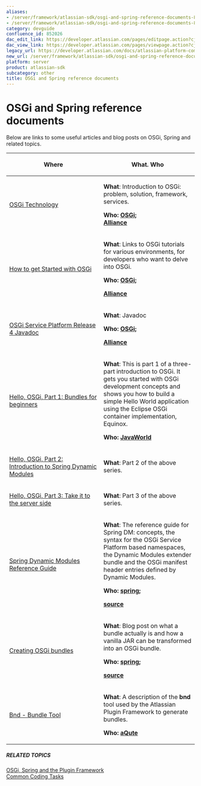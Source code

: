 ```yaml
---
aliases:
- /server/framework/atlassian-sdk/osgi-and-spring-reference-documents-852026.html
- /server/framework/atlassian-sdk/osgi-and-spring-reference-documents-852026.md
category: devguide
confluence_id: 852026
dac_edit_link: https://developer.atlassian.com/pages/editpage.action?cjm=wozere&pageId=852026
dac_view_link: https://developer.atlassian.com/pages/viewpage.action?cjm=wozere&pageId=852026
legacy_url: https://developer.atlassian.com/docs/atlassian-platform-common-components/plugin-framework/osgi-and-spring-reference-documents
new_url: /server/framework/atlassian-sdk/osgi-and-spring-reference-documents
platform: server
product: atlassian-sdk
subcategory: other
title: OSGi and Spring reference documents
---
```

# OSGi and Spring reference documents

Below are links to some useful articles and blog posts on OSGi, Spring and related topics.

<table>
<colgroup>
<col style="width: 50%" />
<col style="width: 50%" />
</colgroup>
<thead>
<tr class="header">
<th><p>Where</p></th>
<th><p>What. Who</p></th>
</tr>
</thead>
<tbody>
<tr class="odd">
<td><p><a href="http://www.osgi.org/About/Technology" class="external-link">OSGi Technology</a></p></td>
<td><p><strong>What</strong>: Introduction to OSGi: problem, solution, framework, services.</p>
<p><strong>Who: <a href="http://www.osgi.org/Main/HomePage" class="external-link">OSGi;<br />
Alliance</a></strong></p></td>
</tr>
<tr class="even">
<td><p><a href="http://www.osgi.org/About/HowOSGi" class="external-link">How to get Started with OSGi</a></p></td>
<td><p><strong>What</strong>: Links to OSGi tutorials for various environments, for developers who want to delve into OSGi.</p>
<p><strong>Who: <a href="http://www.osgi.org/Main/HomePage" class="external-link">OSGi;</a></strong></p>
<p><strong><a href="http://www.osgi.org/Main/HomePage" class="external-link">Alliance</a></strong></p></td>
</tr>
<tr class="odd">
<td><p><a href="http://www.osgi.org/Release4/Javadoc" class="external-link">OSGi Service Platform Release 4 Javadoc</a></p></td>
<td><p><strong>What</strong>: Javadoc</p>
<p><strong>Who: <a href="http://www.osgi.org/Main/HomePage" class="external-link">OSGi;</a></strong></p>
<p><strong><a href="http://www.osgi.org/Main/HomePage" class="external-link">Alliance</a></strong></p></td>
</tr>
<tr class="even">
<td><p><a href="http://www.javaworld.com/javaworld/jw-03-2008/jw-03-osgi1.html" class="external-link">Hello, OSGi, Part 1: Bundles for beginners</a></p></td>
<td><p><strong>What</strong>: This is part 1 of a three-part introduction to OSGi. It gets you started with OSGi development concepts and shows you how to build a simple Hello World application using the Eclipse OSGi container implementation, Equinox.</p>
<p><strong>Who: <a href="http://www.javaworld.com/" class="external-link">JavaWorld</a></strong></p></td>
</tr>
<tr class="odd">
<td><p><a href="http://www.javaworld.com/javaworld/jw-04-2008/jw-04-osgi2.html" class="external-link">Hello, OSGi, Part 2: Introduction to Spring Dynamic Modules</a></p></td>
<td><p><strong>What</strong>: Part 2 of the above series.</p></td>
</tr>
<tr class="even">
<td><p><a href="http://www.javaworld.com/javaworld/jw-06-2008/jw-06-osgi3.html" class="external-link">Hello, OSGi, Part 3: Take it to the server side</a></p></td>
<td><p><strong>What</strong>: Part 3 of the above series.</p></td>
</tr>
<tr class="odd">
<td><p><a href="http://static.springframework.org/osgi/docs/1.0/reference/html/" class="external-link">Spring Dynamic Modules Reference Guide</a></p></td>
<td><p><strong>What</strong>: The reference guide for Spring DM: concepts, the syntax for the OSGi Service Platform based namespaces, the Dynamic Modules extender bundle and the OSGi manifest header entries defined by Dynamic Modules.</p>
<p><strong>Who: <a href="http://www.springsource.com/" class="external-link">spring;</a></strong></p>
<p><strong><a href="http://www.springsource.com/" class="external-link">source</a></strong></p></td>
</tr>
<tr class="even">
<td><p><a href="http://blog.springsource.com/2008/02/18/creating-osgi-bundles/" class="external-link">Creating OSGi bundles</a></p></td>
<td><p><strong>What</strong>: Blog post on what a bundle actually is and how a vanilla JAR can be transformed into an OSGi bundle.</p>
<p><strong>Who: <a href="http://www.springsource.com/" class="external-link">spring;</a></strong></p>
<p><strong><a href="http://www.springsource.com/" class="external-link">source</a></strong></p></td>
</tr>
<tr class="odd">
<td><p><a href="http://www.aqute.biz/Code/Bnd" class="external-link">Bnd - Bundle Tool</a></p></td>
<td><p><strong>What</strong>: A description of the <strong>bnd</strong> tool used by the Atlassian Plugin Framework to generate bundles.</p>
<p><strong>Who: <a href="http://www.aqute.biz/" class="external-link">aQute</a></strong></p></td>
</tr>
</tbody>
</table>

##### RELATED TOPICS

[OSGi, Spring and the Plugin Framework](/server/framework/atlassian-sdk/852146.html)  
[Common Coding Tasks](/server/framework/atlassian-sdk/common-coding-tasks)


















































































































































































































